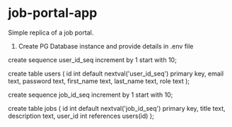 # job-portal-app
Simple replica of a job portal.

1. Create PG Database instance and provide details in .env file

create sequence user_id_seq increment by 1 start with 10;  

create table users (
	id int default nextval('user_id_seq') primary key,
	email text,
	password text,
	first_name text,
	last_name text, 
	role text
); 

create sequence job_id_seq increment by 1 start with 10;  

create table jobs (
	id int default nextval('job_id_seq') primary key,
	title text, 
	description text,
	user_id int references users(id)
); 

